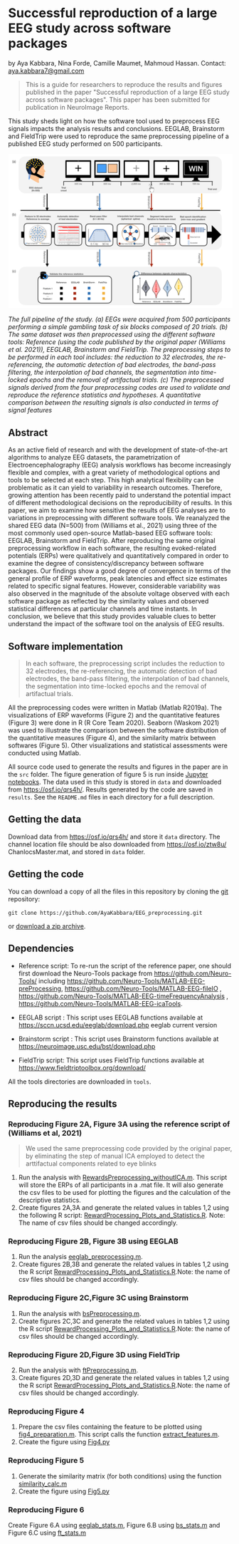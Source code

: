 # Successful reproduction of a large EEG study across software packages

by
Aya Kabbara,
Nina Forde,
Camille Maumet,
Mahmoud Hassan.
Contact: aya.kabbara7@gmail.com

> This is a guide for researchers to reproduce the results and figures published in the paper "Successful reproduction of a large EEG study across software packages".
>This paper has been submitted for publication in NeuroImage Reports.

This study sheds light on how the software tool used to preprocess EEG signals impacts the analysis results and conclusions. EEGLAB, Brainstorm and FieldTrip were used to reproduce the same preprocessing pipeline of a published EEG study performed on 500 participants.

![](figures/figure1_preprocess.001.jpeg)

*The full pipeline of the study. (a) EEGs were acquired from 500 participants performing a simple gambling task of six blocks composed of 20 trials. (b) The same dataset was then preprocessed using the different software tools: Reference (using the code published by the original paper (Williams et al. 2021)), EEGLAB, Brainstorm and FieldTrip. The preprocessing steps to be performed in each tool includes: the reduction to 32 electrodes, the re-referencing, the automatic detection of bad electrodes, the band-pass filtering, the interpolation of bad channels, the segmentation into time-locked epochs and the removal of artifactual trials. (c) The preprocessed signals derived from the four preprocessing codes are used to validate and reproduce the reference statistics and hypotheses. A quantitative comparison between the resulting signals is also conducted in terms of signal features*


## Abstract

As an active field of research and with the development of state-of-the-art algorithms to analyze EEG datasets, the parametrization of Electroencephalography (EEG) analysis workflows has become increasingly flexible and complex, with a great variety of methodological options and tools to be selected at each step. This high analytical flexibility can be problematic as it can yield to variability in research outcomes. Therefore, growing attention has been recently paid to understand the potential impact of different methodological decisions on the reproducibility of results. 
In this paper, we aim to examine how sensitive the results of EEG analyses are to variations in preprocessing with different software tools. We reanalyzed the shared EEG data (N=500) from  (Williams et al., 2021) using three of the most commonly used open-source Matlab-based EEG software tools: EEGLAB, Brainstorm and FieldTrip. After reproducing the same original preprocessing workflow in each software, the resulting evoked-related potentials (ERPs) were qualitatively and quantitatively compared in order to examine the degree of consistency/discrepancy between software packages. Our findings show a good degree of convergence in terms of the general profile of ERP waveforms, peak latencies and effect size estimates related to specific signal features. However, considerable variability was also observed in the magnitude of the absolute voltage observed with each software package as reflected by the similarity values and observed statistical differences at particular channels and time instants. In conclusion, we believe that this study provides valuable clues to better understand the impact of the software tool on the analysis of EEG results.


## Software implementation

> In each software, the preprocessing script includes the reduction to 32 electrodes, the re-referencing, the automatic detection of bad electrodes, the band-pass filtering, the interpolation of bad channels, the segmentation into time-locked epochs and the removal of artifactual trials.


All the preprocessing codes were written in Matlab (Matlab R2019a). The visualizations of ERP waveforms (Figure 2) and the quantitative features (Figure 3) were done in R (R Core Team 2020). Seaborn (Waskom 2021) was used to illustrate the comparison between the software distribution of the quantitative measures (Figure 4), and the similarity matrix between softwares (Figure 5). Other visualizations and statistical assessments were conducted using Matlab. 

All source code used to generate the results and figures in the paper are in
the `src` folder.
The figure generation of figure 5 is run inside
[Jupyter notebooks](http://jupyter.org/).
The data used in this study is stored in `data` and downloaded from https://osf.io/qrs4h/.
Results generated by the code are saved in `results`.
See the `README.md` files in each directory for a full description.

## Getting the data

Download data from https://osf.io/qrs4h/ and store it `data` directory. 
The channel location file should be also downloaded from https://osf.io/ztw8u/ ChanlocsMaster.mat, and stored in `data` folder. 

## Getting the code

You can download a copy of all the files in this repository by cloning the
[git](https://git-scm.com/) repository:

    git clone https://github.com/AyaKabbara/EEG_preprocessing.git

or [download a zip archive](https://github.com/AyaKabbara/StageEEGpre/archive/master.zip).

## Dependencies
- Reference script: To re-run the script of the reference paper,  one should first download the Neuro-Tools package from https://github.com/Neuro-Tools/ including https://github.com/Neuro-Tools/MATLAB-EEG-preProcessing, 
https://github.com/Neuro-Tools/MATLAB-EEG-fileIO ,
https://github.com/Neuro-Tools/MATLAB-EEG-timeFrequencyAnalysis ,
https://github.com/Neuro-Tools/MATLAB-EEG-icaTools.

- EEGLAB script : This script uses EEGLAB functions available at  https://sccn.ucsd.edu/eeglab/download.php  eeglab current version

- Brainstorm script : This script uses Brainstorm functions available at https://neuroimage.usc.edu/bst/download.php

- FieldTrip script: This script uses FieldTrip functions available at https://www.fieldtriptoolbox.org/download/

All the tools directories are downloaded in `tools`. 

## Reproducing the results

### Reproducing Figure 2A, Figure 3A  using the reference script of (Williams et al, 2021)

> We used the same preprocessing code provided by the original paper, by eliminating the step of manual ICA employed to detect the arttifactual components related to eye blinks

1. Run the analysis with [RewardsPreprocessing_withoutICA.m](src/article/RewardsPreprocessing_withoutICA.m). This script will store the ERPs of all participants in a .mat file. It will also generate the csv files to be used for plotting the figures and the calculation of the descriptive statistics. 
2. Create figures 2A,3A and generate the related values in tables 1,2 using the following R script: [RewardProcessing_Plots_and_Statistics.R](src/graphiques/RewardProcessing_Plots_and_Statistics.R).
Note:  The name of csv files should be changed accordingly.

###  Reproducing Figure 2B, Figure 3B using EEGLAB

1. Run the analysis [eeglab_preprocessing.m](src/eeglab/eeglab_preprocessing.m).
2. Create figures 2B,3B and generate the related values in tables 1,2 using the R script [RewardProcessing_Plots_and_Statistics.R](src/graphiques/RewardProcessing_Plots_and_Statistics.R).Note: the name of csv files should be changed accordingly.


### Reproducing Figure 2C,Figure 3C using Brainstorm

1. Run the analysis with [bsPreprocessing.m](src/BST/bsPreprocessing.m). 
2. Create figures 2C,3C and generate the related values in tables 1,2 using the R script [RewardProcessing_Plots_and_Statistics.R](src/graphiques/RewardProcessing_Plots_and_Statistics.R).Note: the name of csv files should be changed accordingly.

### Reproducing Figure 2D,Figure 3D using FieldTrip

2. Run the analysis with [ftPreprocessing.m](src/fieldtrip/ftPreprocessing.m). 
3. Create  figures 2D,3D and generate the related values in tables 1,2 using the R script [RewardProcessing_Plots_and_Statistics.R](src/graphiques/RewardProcessing_Plots_and_Statistics.R).Note: the name of csv files should be changed accordingly.

### Reproducing Figure 4

1. Prepare the csv files containing the feature to be plotted using [fig4_preparation.m](src/graphiques/fig4_preparation.m). This script calls the function [extract_features.m](src/graphiques/extract_features.m). 
2. Create the figure using [Fig4.py](src/graphiques/Fig4.py)

### Reproducing Figure 5

1. Generate the similarity matrix (for both conditions) using the function [similarity_calc.m](src/graphiques/similarity_calc.m)
2. Create the figure using [Fig5.py](src/graphiques/Fig5.py)

### Reproducing Figure 6

Create Figure 6.A using [eeglab_stats.m](src/eeglab/eeglab_stats.m), Figure 6.B using [bs_stats.m](src/BST/bs_stats.m) and Figure 6.C using [ft_stats.m](src/fieldtrip/ft_stats.m)


